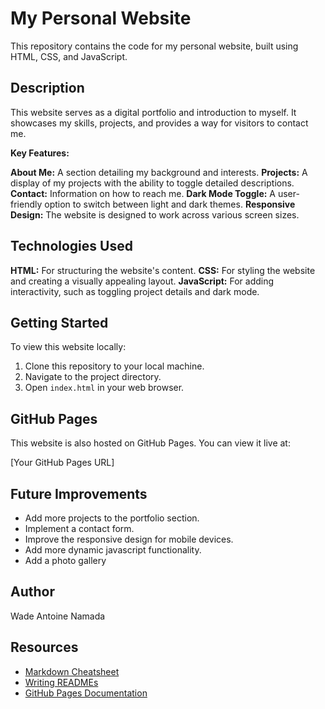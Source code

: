 # My Personal Website

This repository contains the code for my personal website, built using HTML, CSS, and JavaScript.

## Description

This website serves as a digital portfolio and introduction to myself. It showcases my skills, projects, and provides a way for visitors to contact me.

**Key Features:**

 **About Me:** A section detailing my background and interests.
 **Projects:** A display of my projects with the ability to toggle detailed descriptions.
 **Contact:** Information on how to reach me.
 **Dark Mode Toggle:** A user-friendly option to switch between light and dark themes.
 **Responsive Design:** The website is designed to work across various screen sizes.

## Technologies Used

 **HTML:** For structuring the website's content.
 **CSS:** For styling the website and creating a visually appealing layout.
 **JavaScript:** For adding interactivity, such as toggling project details and dark mode.

## Getting Started

To view this website locally:

1.  Clone this repository to your local machine.
2.  Navigate to the project directory.
3.  Open `index.html` in your web browser.

## GitHub Pages

This website is also hosted on GitHub Pages. You can view it live at:

[Your GitHub Pages URL]

## Future Improvements

* Add more projects to the portfolio section.
* Implement a contact form.
* Improve the responsive design for mobile devices.
* Add more dynamic javascript functionality.
* Add a photo gallery

## Author

Wade Antoine Namada

## Resources

* [Markdown Cheatsheet](https://www.markdownguide.org/cheat-sheet/)
* [Writing READMEs](https://www.freecodecamp.org/news/how-to-write-a-good-readme-file/)
* [GitHub Pages Documentation](https://pages.github.com/)